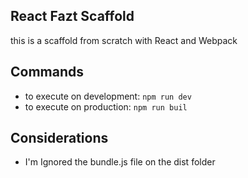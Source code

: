 ## React Fazt Scaffold
this is a scaffold from scratch with React and Webpack

## Commands
- to execute on development: `npm run dev`
- to execute on production: `npm run buil`

## Considerations
- I'm Ignored the bundle.js file on the dist folder
